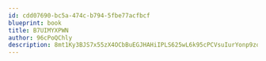 ```yaml
---
id: cdd07690-bc5a-474c-b794-5fbe77acfbcf
blueprint: book
title: B7UIMYXPWN
author: 96cPoQChly
description: 8mt1Ky3BJS7x55zX4OCbBuEGJHAHiIPLS625wL6k95cPCVsuIurYonp9zovfzCI0okNKqjUDBaFXLME9JsMsyuTG4sq6iv9hjP4J
---
```

